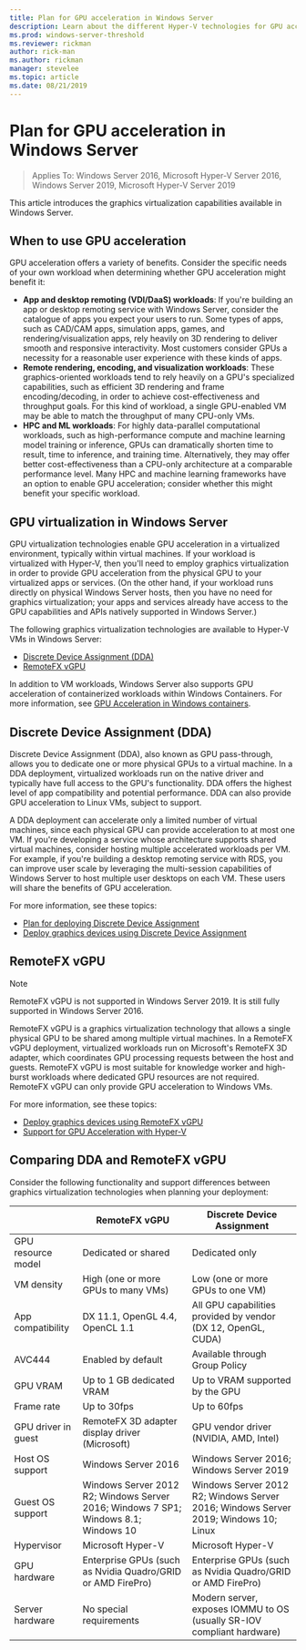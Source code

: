 ```yaml
---
title: Plan for GPU acceleration in Windows Server
description: Learn about the different Hyper-V technologies for GPU acceleration, including DDA and RemoteFX vGPU
ms.prod: windows-server-threshold
ms.reviewer: rickman
author: rick-man
ms.author: rickman
manager: stevelee
ms.topic: article
ms.date: 08/21/2019
---
```


# Plan for GPU acceleration in Windows Server

>Applies To: Windows Server 2016, Microsoft Hyper-V Server 2016, Windows Server 2019, Microsoft Hyper-V Server 2019

This article introduces the graphics virtualization capabilities available in Windows Server.

## When to use GPU acceleration

GPU acceleration offers a variety of benefits. Consider the specific needs of your own workload when determining whether GPU acceleration might benefit it:

- **App and desktop remoting (VDI/DaaS) workloads**: If you're building an app or desktop remoting service with Windows Server, consider the catalogue of apps you expect your users to run. Some types of apps, such as CAD/CAM apps, simulation apps, games, and rendering/visualization apps, rely heavily on 3D rendering to deliver smooth and responsive interactivity. Most customers consider GPUs a necessity for a reasonable user experience with these kinds of apps.
- **Remote rendering, encoding, and visualization workloads**: These graphics-oriented workloads tend to rely heavily on a GPU's specialized capabilities, such as efficient 3D rendering and frame encoding/decoding, in order to achieve cost-effectiveness and throughput goals. For this kind of workload, a single GPU-enabled VM may be able to match the throughput of many CPU-only VMs.
- **HPC and ML workloads**: For highly data-parallel computational workloads, such as high-performance compute and machine learning model training or inference, GPUs can dramatically shorten time to result, time to inference, and training time. Alternatively, they may offer better cost-effectiveness than a CPU-only architecture at a comparable performance level. Many HPC and machine learning frameworks have an option to enable GPU acceleration; consider whether this might benefit your specific workload.

## GPU virtualization in Windows Server

GPU virtualization technologies enable GPU acceleration in a virtualized environment, typically within virtual machines. If your workload is virtualized with Hyper-V, then you'll need to employ graphics virtualization in order to provide GPU acceleration from the physical GPU to your virtualized apps or services. (On the other hand, if your workload runs directly on physical Windows Server hosts, then you have no need for graphics virtualization; your apps and services already have access to the GPU capabilities and APIs natively supported in Windows Server.)

The following graphics virtualization technologies are available to Hyper-V VMs in Windows Server:

- [Discrete Device Assignment (DDA)](#discrete-device-assignment-dda)
- [RemoteFX vGPU](#remotefx-vgpu)

In addition to VM workloads, Windows Server also supports GPU acceleration of containerized workloads within Windows Containers. For more information, see [GPU Acceleration in Windows containers](https://docs.microsoft.com/virtualization/windowscontainers/deploy-containers/gpu-acceleration).

## Discrete Device Assignment (DDA)

Discrete Device Assignment (DDA), also known as GPU pass-through, allows you to dedicate one or more physical GPUs to a virtual machine. In a DDA deployment, virtualized workloads run on the native driver and typically have full access to the GPU's functionality. DDA offers the highest level of app compatibility and potential performance. DDA can also provide GPU acceleration to Linux VMs, subject to support.

A DDA deployment can accelerate only a limited number of virtual machines, since each physical GPU can provide acceleration to at most one VM. If you're developing a service whose architecture supports shared virtual machines, consider hosting multiple accelerated workloads per VM. For example, if you're building a desktop remoting service with RDS, you can improve user scale by leveraging the multi-session capabilities of Windows Server to host multiple user desktops on each VM. These users will share the benefits of GPU acceleration.

For more information, see these topics:

- [Plan for deploying Discrete Device Assignment](plan-for-deploying-devices-using-discrete-device-assignment.md)
- [Deploy graphics devices using Discrete Device Assignment](../deploy/Deploying-graphics-devices-using-dda.md)

## RemoteFX vGPU

>[!NOTE]
RemoteFX vGPU is not supported in Windows Server 2019. It is still fully supported in Windows Server 2016.

RemoteFX vGPU is a graphics virtualization technology that allows a single physical GPU to be shared among multiple virtual machines. In a RemoteFX vGPU deployment, virtualized workloads run on Microsoft's RemoteFX 3D adapter, which coordinates GPU processing requests between the host and guests. RemoteFX vGPU is most suitable for knowledge worker and high-burst workloads where dedicated GPU resources are not required. RemoteFX vGPU can only provide GPU acceleration to Windows VMs.

For more information, see these topics:

- [Deploy graphics devices using RemoteFX vGPU](../deploy/deploy-graphics-devices-using-remotefx-vgpu.md)
- [Support for GPU Acceleration with Hyper-V](../../../remote/remote-desktop-services/rds-supported-config.md#support-for-gpu-acceleration-with-hyper-v)

## Comparing DDA and RemoteFX vGPU

Consider the following functionality and support differences between graphics virtualization technologies when planning your deployment:

|                       | RemoteFX vGPU                                                                       | Discrete Device Assignment                                                          |
|-----------------------|-------------------------------------------------------------------------------------|-------------------------------------------------------------------------------------|
| GPU resource model    | Dedicated or shared                                                                 | Dedicated only                                                                      |
| VM density            | High (one or more GPUs to many VMs)                                                 | Low (one or more GPUs to one VM)                                                    |
| App compatibility     | DX 11.1, OpenGL 4.4, OpenCL 1.1                                                     | All GPU capabilities provided by vendor (DX 12, OpenGL, CUDA)                       |
| AVC444                | Enabled by default                                                                  | Available through Group Policy                                                      |
| GPU VRAM              | Up to 1 GB dedicated VRAM                                                           | Up to VRAM supported by the GPU                                                     |
| Frame rate            | Up to 30fps                                                                         | Up to 60fps                                                                         |
| GPU driver in guest   | RemoteFX 3D adapter display driver (Microsoft)                                      | GPU vendor driver (NVIDIA, AMD, Intel)                                              |
| Host OS support       | Windows Server 2016                                                                 | Windows Server 2016; Windows Server 2019                                            |
| Guest OS support      | Windows Server 2012 R2; Windows Server 2016; Windows 7 SP1; Windows 8.1; Windows 10 | Windows Server 2012 R2; Windows Server 2016; Windows Server 2019; Windows 10; Linux |
| Hypervisor            | Microsoft Hyper-V                                                                   | Microsoft Hyper-V                                                                   |
| GPU hardware          | Enterprise GPUs (such as Nvidia Quadro/GRID or AMD FirePro)                         | Enterprise GPUs (such as Nvidia Quadro/GRID or AMD FirePro)                         |
| Server hardware       | No special requirements                                                             | Modern server, exposes IOMMU to OS (usually SR-IOV compliant hardware)              |
